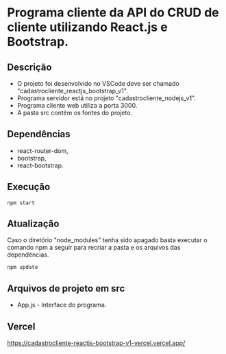 # Programa cliente da API do CRUD de cliente utilizando React.js e Bootstrap.

## Descrição

- O projeto foi desenvolvido no VSCode deve ser chamado "cadastrocliente_reactjs_bootstrap_v1".
- Programa servidor está no projeto "cadastrocliente_nodejs_v1".
- Programa cliente web utiliza a porta 3000.
- A pasta src contêm os fontes do projeto.

## Dependências

- react-router-dom,
- bootstrap,
- react-bootstrap.

## Execução

   <pre><code>npm start</code></pre>

## Atualização

   Caso o diretório "node_modules" tenha sido apagado basta executar o comando npm a seguir para recriar a pasta e os arquivos das dependências.
   <pre><code>npm update</code></pre>

## Arquivos de projeto em src

   - App.js - Interface do programa.

## Vercel

   https://cadastrocliente-reactjs-bootstrap-v1-vercel.vercel.app/  